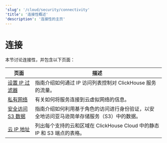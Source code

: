 ```yaml
---
'slug': '/cloud/security/connectivity'
'title': '连接性概述'
'description': '连接性的主页'
---
```





# 连接

本节讨论连接性，并包含以下页面：

| 页面                                                                | 描述                                                                                                                         |
|-------------------------------------------------------------------|----------------------------------------------------------------------------------------------------------------------------|
| [设置 IP 过滤器](/cloud/security/setting-ip-filters)         | 指南介绍如何通过 IP 访问列表控制对 ClickHouse 服务的流量。                                                                  |
| [私有网络](/cloud/security/private-link-overview)              | 有关如何将服务连接到云虚拟网络的信息。                                                                                        |
| [安全访问 S3 数据](/cloud/security/secure-s3)                 | 指南介绍如何利用基于角色的访问进行身份验证，以安全地访问亚马逊简单存储服务（S3）中的数据。                                          |
| [云 IP 地址](/manage/security/cloud-endpoints-api)            | 列出每个支持的云和区域在 ClickHouse Cloud 中的静态 IP 和 S3 端点的表格。                                                     |
